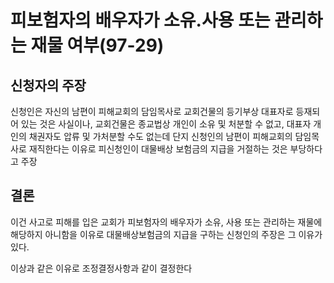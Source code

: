# 피보험자의 배우자가 소유.사용 또는 관리하는 재물 여부(97-29)

## 신청자의 주장
신청인은 자신의 남편이 피해교회의 담임목사로 교회건물의 등기부상 대표자로 등재되어 있는 것은 사실이나, 교회건물은 종교법상 개인이 소유 및 처분할 수 없고, 대표자 개인의 채권자도 압류 및 가처분할 수도 없는데 단지 신청인의 남편이 피해교회의 담임목사로 재직한다는 이유로 피신청인이 대물배상 보험금의 지급을 거절하는 것은 부당하다고 주장

## 결론
이건 사고로 피해를 입은 교회가 피보험자의 배우자가 소유, 사용 또는 관리하는 재물에 해당하지 아니함을 이유로 대물배상보험금의 지급을 구하는 신청인의 주장은 그 이유가 있다.
  
이상과 같은 이유로 조정결정사항과 같이 결정한다

